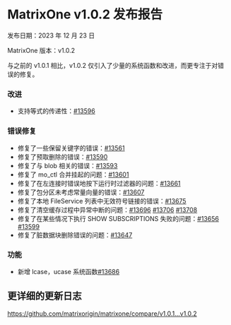 # **MatrixOne v1.0.2 发布报告**

发布日期：2023 年 12 月 23 日

MatrixOne 版本：v1.0.2

与之前的 v1.0.1 相比，v1.0.2 仅引入了少量的系统函数和改进，而更专注于对错误的修复。

### 改进

- 支持等式的传递性：[#13596](https://github.com/matrixorigin/matrixone/pull/13596)

### 错误修复

- 修复了一些保留关键字的错误：[#13561](https://github.com/matrixorigin/matrixone/pull/13561)
- 修复了预取删除的错误：[#13590](https://github.com/matrixorigin/matrixone/pull/13590)
- 修复了与 blob 相关的错误：[#13593](https://github.com/matrixorigin/matrixone/pull/13593)
- 修复了 mo_ctl 合并挂起的问题：[#13601](https://github.com/matrixorigin/matrixone/pull/13601)
- 修复了在左连接时错误地按下运行时过滤器的问题：[#13661](https://github.com/matrixorigin/matrixone/pull/13661)
- 修复了包分区未考虑常量向量的错误：[#13607](https://github.com/matrixorigin/matrixone/pull/13607)
- 修复了本地 FileService 列表中无效符号链接的错误：[#13675](https://github.com/matrixorigin/matrixone/pull/13675)
- 修复了清空缓存过程中异常中断的问题：[#13696](https://github.com/matrixorigin/matrixone/pull/13696) [#13706](https://github.com/matrixorigin/matrixone/pull/13706) [#13708](https://github.com/matrixorigin/matrixone/pull/13708)
- 修复了在某些情况下执行 SHOW SUBSCRIPTIONS 失败的问题：[#13656](https://github.com/matrixorigin/matrixone/pull/13656) [#13599](https://github.com/matrixorigin/matrixone/pull/13656)
- 修复了脏数据块删除错误的问题：[#13647](https://github.com/matrixorigin/matrixone/pull/13647)

### 功能

- 新增 lcase，ucase 系统函数[#13686](https://github.com/matrixorigin/matrixone/pull/13686)

## 更详细的更新日志

<https://github.com/matrixorigin/matrixone/compare/v1.0.1...v1.0.2>